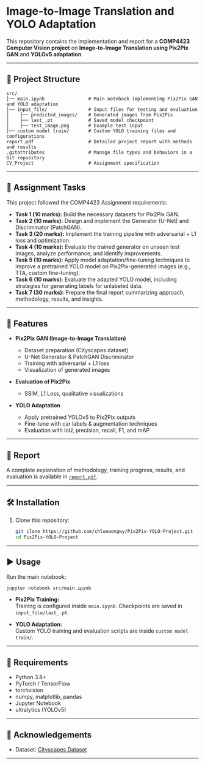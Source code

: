 # Image-to-Image Translation and YOLO Adaptation

This repository contains the implementation and report for a **COMP4423 Computer Vision project** on **Image-to-Image Translation using Pix2Pix GAN** and **YOLOv5 adaptation**.  

---

## 📂 Project Structure

```
src/
│── main.ipynb                # Main notebook implementing Pix2Pix GAN and YOLO adaptation
│── input_file/               # Input files for testing and evaluation
│    ├── predicted_images/    # Generated images from Pix2Pix
│    ├── last_.pt             # Saved model checkpoint
│    ├── test_image.png       # Example test input
│── custom model train/       # Custom YOLO training files and configurations
report.pdf                    # Detailed project report with methods and results
.gitattributes                # Manage file types and behaviors in a Git repository
CV_Project                    # Assignment specification
```

---

## 📌 Assignment Tasks

This project followed the COMP4423 Assignment requirements:

- **Task 1 (10 marks):** Build the necessary datasets for Pix2Pix GAN.  
- **Task 2 (10 marks):** Design and implement the Generator (U-Net) and Discriminator (PatchGAN).  
- **Task 3 (20 marks):** Implement the training pipeline with adversarial + L1 loss and optimization.  
- **Task 4 (10 marks):** Evaluate the trained generator on unseen test images, analyze performance, and identify improvements.  
- **Task 5 (10 marks):** Apply model adaptation/fine-tuning techniques to improve a pretrained YOLO model on Pix2Pix-generated images (e.g., TTA, custom fine-tuning).  
- **Task 6 (10 marks):** Evaluate the adapted YOLO model, including strategies for generating labels for unlabeled data.  
- **Task 7 (30 marks):** Prepare the final report summarizing approach, methodology, results, and insights.  

---

## 🚀 Features

- **Pix2Pix GAN (Image-to-Image Translation)**  
  - Dataset preparation (Cityscapes dataset)  
  - U-Net Generator & PatchGAN Discriminator  
  - Training with adversarial + L1 loss  
  - Visualization of generated images  

- **Evaluation of Pix2Pix**  
  - SSIM, L1 Loss, qualitative visualizations  

- **YOLO Adaptation**  
  - Apply pretrained YOLOv5 to Pix2Pix outputs  
  - Fine-tune with car labels & augmentation techniques  
  - Evaluation with IoU, precision, recall, F1, and mAP  

---

## 📖 Report

A complete explanation of methodology, training progress, results, and evaluation is available in [`report.pdf`](./report.pdf).

---

## 🛠 Installation

1. Clone this repository:
   ```bash
   git clone https://github.com/chloewongwy/Pix2Pix-YOLO-Project.git
   cd Pix2Pix-YOLO-Project
   ```

---

## ▶️ Usage

Run the main notebook:
```bash
jupyter notebook src/main.ipynb
```

- **Pix2Pix Training:**  
  Training is configured inside `main.ipynb`. Checkpoints are saved in `input_file/last_.pt`.  

- **YOLO Adaptation:**  
  Custom YOLO training and evaluation scripts are inside `custom model train/`.  

---

## 📌 Requirements

- Python 3.8+  
- PyTorch / TensorFlow  
- torchvision  
- numpy, matplotlib, pandas  
- Jupyter Notebook  
- ultralytics (YOLOv5)  

---

## 📜 Acknowledgements

- Dataset: [Cityscapes Dataset](http://efrosgans.eecs.berkeley.edu/pix2pix/datasets/)  
---
